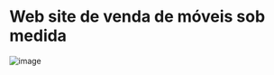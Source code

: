 # Web site de venda de móveis sob medida
![image](https://github.com/pedrosoandre/Site-de-m-veis-em-MDF/assets/117364688/4331b7f0-cbe3-4ac6-943b-4ad78d87d445)
